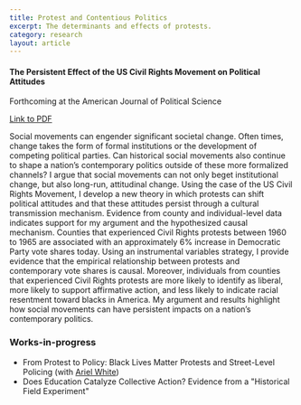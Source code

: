 ```yaml
---
title: Protest and Contentious Politics
excerpt: The determinants and effects of protests.
category: research
layout: article
---
```


#### The Persistent Effect of the US Civil Rights Movement on Political Attitudes
Forthcoming at the American Journal of Political Science

[Link to PDF]({{site.url}}/files/long-term-protests-v2.pdf)

Social movements can engender significant societal change. Often times, change takes the form of formal institutions or the development of competing political parties. Can historical social movements also continue to shape a nation’s contemporary politics outside of these more formalized channels? I argue that social movements can not only beget institutional change, but also long-run, attitudinal change. Using the case of the US Civil Rights Movement, I develop a new theory in which protests can shift political attitudes and that these attitudes persist through a cultural transmission mechanism. Evidence from county and individual-level data indicates support for my argument and the hypothesized causal mechanism. Counties that experienced Civil Rights protests between 1960 to 1965 are associated with an approximately 6% increase in Democratic Party vote shares today. Using an instrumental variables strategy, I provide evidence that the empirical relationship between protests and contemporary vote shares is causal. Moreover, individuals from counties that experienced Civil Rights protests are more likely to identify as liberal, more likely to support affirmative action, and less likely to indicate racial resentment toward blacks in America. My argument and results highlight how social movements can have persistent impacts on a nation’s contemporary politics.


### Works-in-progress

* From Protest to Policy: Black Lives Matter Protests and Street-Level Policing (with [Ariel White](https://arwhite.mit.edu/))
* Does Education Catalyze Collective Action? Evidence from a "Historical Field Experiment"